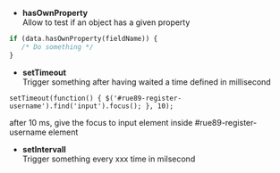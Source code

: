 * **hasOwnProperty**   
Allow to test if an object has a given property
```php
if (data.hasOwnProperty(fieldName)) {
   /* Do something */ 
}
```

* **setTimeout**   
Trigger something after having waited a time defined in millisecond
```
setTimeout(function() { $('#rue89-register-username').find('input').focus(); }, 10);
```
after 10 ms, give the focus to input element inside #rue89-register-username element   



* **setIntervall**   
Trigger something every xxx time in milsecond

